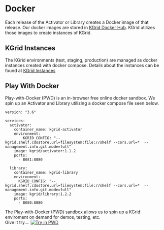 # Docker

Each release of the Activator or Library creates a Docker image of that release.  Our docker images are stored in [KGrid Docker Hub](https://hub.docker.com/u/kgrid). KGrid utilizes those images to create instances of KGrid. 

## KGrid Instances
The KGrid environments (test, staging, production) are managed as docker instances created with docker compose.  Details about the instances can be found at [KGrid Instances](https://github.com/kgrid/kgrid-instances)

## Play With Docker
Play-with-Docker (PWD) is an in-browser free online docker sandbox.  We spin up an Activator and Library utilizing a docker compose file seen below.   

```
version: "3.6"

services:
  activator:
    container_name: kgrid-activator
    environment:
        KGRID_CONFIG: "--kgrid.shelf.cdostore.url=filesystem:file://shelf --cors.url=*  --management.info.git.mode=full"
    image: kgrid/activator:1.1.2
    ports:
      - 8081:8080

  library:
    container_name: kgrid-library
    environment:
      KGRID_CONFIG: "--kgrid.shelf.cdostore.url=filesystem:file://shelf --cors.url=*  --management.info.git.mode=full"
    image: kgrid/library:1.2.2
    ports:
      - 8080:8080

```

The Play-with-Docker (PWD) sandbox allows us to spin up a KGrid enviroment on demand for demos, testing, etc.  
Give it try.... [![Try in PWD](https://raw.githubusercontent.com/play-with-docker/stacks/master/assets/images/button.png)](https://labs.play-with-docker.com/?stack=https://raw.githubusercontent.com/kgrid/kgrid-instances/master/pwd/docker-compose.yml)
